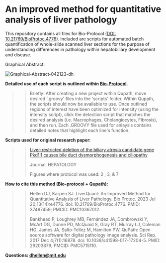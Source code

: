 # An improved method for quantitative analysis of liver pathology

This repository contains all files for Bio-Protocol ([DOI: 10.21769/BioProtoc.4776](https://bio-protocol.org/en/bpdetail?id=4776&type=0)). Included are scripts for automated batch quantification of whole-slide scanned liver sections for the purpose of understanding differences in pathology within hepatobiliary development and disease. 

Graphical Abstract:

![Graphical-Abstract-042123-dh](https://user-images.githubusercontent.com/88243822/233717238-02cc988d-d470-468e-a98f-bab6dadd998b.jpg)

**Detailed use of each script is outlined within [Bio-Protocol](https://bio-protocol.org/en/bpdetail?id=4776&type=0).**
>>Briefly: After creating a new project within Qupath, move desired '.groovy' files into the 'scripts' folder. Within Qupath, the scripts should now be available to use. Once outlined regions of interest have been optimized for intensity (using the intensity script), click the detection script that matches the desired analysis (i.e. Macrophages, Cholangiocytes, Fibrosis), and then run. Each .GROOVY file used for anlaysis contains detailed notes that highlight each line's function.

**Scripts used for original research paper:**
>>[Liver-restricted deletion of the biliary atresia candidate gene Pkd1l1 causes bile duct dysmorphogenesis and ciliopathy](https://journals.lww.com/hep/Abstract/9900/Liver_restricted_deletion_of_the_biliary_atresia.241.aspx)
>>
>>Journal: HEPATOLOGY
>>
>>Figures where protocol was used: 2 , 3, & 7

**How to cite this method (Bio-protocol + Qupath):**
>> Hellen DJ, Karpen SJ. LiverQuant: An Improved Method for Quantitative Analysis of Liver Pathology. Bio Protoc. 2023 Jul 20;13(14):e4776. doi: 10.21769/BioProtoc.4776. PMID: 37497459; PMCID: PMC10367012.
>> 
>> Bankhead P, Loughrey MB, Fernández JA, Dombrowski Y, McArt DG, Dunne PD, McQuaid S, Gray RT, Murray LJ, Coleman HG, James JA, Salto-Tellez M, Hamilton PW. QuPath: Open source software for digital pathology image analysis. Sci Rep. 2017 Dec 4;7(1):16878. doi: 10.1038/s41598-017-17204-5. PMID: 29203879; PMCID: PMC5715110.
>>
**Questions: dhellen@mit.edu**
